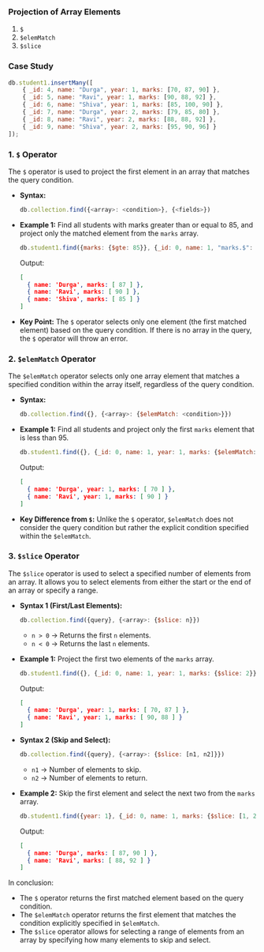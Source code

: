 ### Projection of Array Elements

 1. `$`
 2. `$elemMatch`
 3. `$slice`

### Case Study

```js
db.student1.insertMany([
    { _id: 4, name: "Durga", year: 1, marks: [70, 87, 90] },
    { _id: 5, name: "Ravi", year: 1, marks: [90, 88, 92] },
    { _id: 6, name: "Shiva", year: 1, marks: [85, 100, 90] },
    { _id: 7, name: "Durga", year: 2, marks: [79, 85, 80] },
    { _id: 8, name: "Ravi", year: 2, marks: [88, 88, 92] },
    { _id: 9, name: "Shiva", year: 2, marks: [95, 90, 96] }
]);
```

### 1. `$` Operator
The `$` operator is used to project the first element in an array that matches the query condition.

- **Syntax:**
  ```js
  db.collection.find({<array>: <condition>}, {<fields>})
  ```

- **Example 1:**
  Find all students with marks greater than or equal to 85, and project only the matched element from the `marks` array.
  ```js
  db.student1.find({marks: {$gte: 85}}, {_id: 0, name: 1, "marks.$": 1})
  ```
  Output:
  ```json
  [
    { name: 'Durga', marks: [ 87 ] },
    { name: 'Ravi', marks: [ 90 ] },
    { name: 'Shiva', marks: [ 85 ] }
  ]
  ```

- **Key Point:** The `$` operator selects only one element (the first matched element) based on the query condition. If there is no array in the query, the `$` operator will throw an error.

### 2. `$elemMatch` Operator
The `$elemMatch` operator selects only one array element that matches a specified condition within the array itself, regardless of the query condition.

- **Syntax:**
  ```js
  db.collection.find({}, {<array>: {$elemMatch: <condition>}})
  ```

- **Example 1:**
  Find all students and project only the first `marks` element that is less than 95.
  ```js
  db.student1.find({}, {_id: 0, name: 1, year: 1, marks: {$elemMatch: {$lt: 95}}})
  ```
  Output:
  ```json
  [
    { name: 'Durga', year: 1, marks: [ 70 ] },
    { name: 'Ravi', year: 1, marks: [ 90 ] }
  ]
  ```

- **Key Difference from `$`:** Unlike the `$` operator, `$elemMatch` does not consider the query condition but rather the explicit condition specified within the `$elemMatch`.

### 3. `$slice` Operator
The `$slice` operator is used to select a specified number of elements from an array. It allows you to select elements from either the start or the end of an array or specify a range.

- **Syntax 1 (First/Last Elements):**
  ```js
  db.collection.find({query}, {<array>: {$slice: n}})
  ```

  - `n > 0` → Returns the first `n` elements.
  - `n < 0` → Returns the last `n` elements.

- **Example 1:**
  Project the first two elements of the `marks` array.
  ```js
  db.student1.find({}, {_id: 0, name: 1, year: 1, marks: {$slice: 2}})
  ```
  Output:
  ```json
  [
    { name: 'Durga', year: 1, marks: [ 70, 87 ] },
    { name: 'Ravi', year: 1, marks: [ 90, 88 ] }
  ]
  ```

- **Syntax 2 (Skip and Select):**
  ```js
  db.collection.find({query}, {<array>: {$slice: [n1, n2]}})
  ```

  - `n1` → Number of elements to skip.
  - `n2` → Number of elements to return.

- **Example 2:**
  Skip the first element and select the next two from the `marks` array.
  ```js
  db.student1.find({year: 1}, {_id: 0, name: 1, marks: {$slice: [1, 2]}})
  ```
  Output:
  ```json
  [
    { name: 'Durga', marks: [ 87, 90 ] },
    { name: 'Ravi', marks: [ 88, 92 ] }
  ]
  ```

In conclusion:
- The `$` operator returns the first matched element based on the query condition.
- The `$elemMatch` operator returns the first element that matches the condition explicitly specified in `$elemMatch`.
- The `$slice` operator allows for selecting a range of elements from an array by specifying how many elements to skip and select.